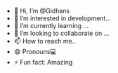 - 👋 Hi, I’m @Gidhans
- 👀 I’m interested in development...
- 🌱 I’m currently learning ...
- 💞️ I’m looking to collaborate on ...
- 📫 How to reach me..
- 😄 Pronouns💻
- ⚡ Fun fact: Amazing 

<!---
Gidhans/Gidhans is a ✨ special ✨ repository because its `README.md` (this file) appears on your GitHub profile.
You can click the Preview link to take a look at your changes.
--->
